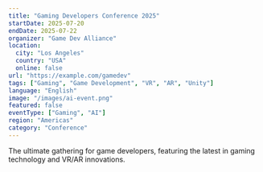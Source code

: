 ```yaml
---
title: "Gaming Developers Conference 2025"
startDate: 2025-07-20
endDate: 2025-07-22
organizer: "Game Dev Alliance"
location:
  city: "Los Angeles"
  country: "USA"
  online: false
url: "https://example.com/gamedev"
tags: ["Gaming", "Game Development", "VR", "AR", "Unity"]
language: "English"
image: "/images/ai-event.png"
featured: false
eventType: ["Gaming", "AI"]
region: "Americas"
category: "Conference"
---
```


The ultimate gathering for game developers, featuring the latest in gaming technology and VR/AR innovations.